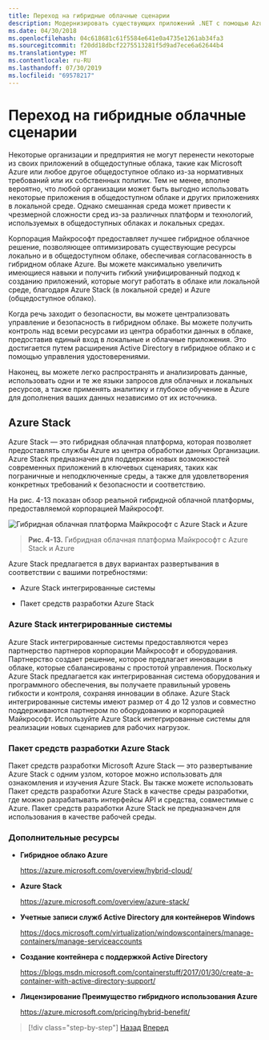 ```yaml
---
title: Переход на гибридные облачные сценарии
description: Модернизировать существующих приложений .NET с помощью Azure Cloud and Windows Containers | Миграция в гибридные облачные сценарии
ms.date: 04/30/2018
ms.openlocfilehash: 04c618681c61f5584e641e0a4735e1261ab34fa3
ms.sourcegitcommit: f20dd18dbcf2275513281f5d9ad7ece6a62644b4
ms.translationtype: MT
ms.contentlocale: ru-RU
ms.lasthandoff: 07/30/2019
ms.locfileid: "69578217"
---
```

# <a name="migrate-to-hybrid-cloud-scenarios"></a>Переход на гибридные облачные сценарии

Некоторые организации и предприятия не могут перенести некоторые из своих приложений в общедоступные облака, такие как Microsoft Azure или любое другое общедоступное облако из-за нормативных требований или их собственных политик. Тем не менее, вполне вероятно, что любой организации может быть выгодно использовать некоторые приложения в общедоступном облаке и других приложениях в локальной среде. Однако смешанная среда может привести к чрезмерной сложности сред из-за различных платформ и технологий, используемых в общедоступных облаках и локальных средах.

Корпорация Майкрософт предоставляет лучшее гибридное облачное решение, позволяющее оптимизировать существующие ресурсы локально и в общедоступном облаке, обеспечивая согласованность в гибридном облаке Azure. Вы можете максимально увеличить имеющиеся навыки и получить гибкий унифицированный подход к созданию приложений, которые могут работать в облаке или локальной среде, благодаря Azure Stack (в локальной среде) и Azure (общедоступное облако).

Когда речь заходит о безопасности, вы можете централизовать управление и безопасность в гибридном облаке. Вы можете получить контроль над всеми ресурсами из центра обработки данных в облаке, предоставив единый вход в локальные и облачные приложения. Это достигается путем расширения Active Directory в гибридное облако и с помощью управления удостоверениями.

Наконец, вы можете легко распространять и анализировать данные, использовать одни и те же языки запросов для облачных и локальных ресурсов, а также применять аналитику и глубокое обучение в Azure для дополнения ваших данных независимо от их источника.

## <a name="azure-stack"></a>Azure Stack

Azure Stack — это гибридная облачная платформа, которая позволяет предоставлять службы Azure из центра обработки данных Организации. Azure Stack предназначен для поддержки новых возможностей современных приложений в ключевых сценариях, таких как пограничные и неподключенные среды, а также для удовлетворения конкретных требований к безопасности и соответствию.

На рис. 4-13 показан обзор реальной гибридной облачной платформы, предоставляемой корпорацией Майкрософт.

![Гибридная облачная платформа Майкрософт с Azure Stack и Azure](./media/image13.jpg)

> **Рис. 4-13.** Гибридная облачная платформа Майкрософт с Azure Stack и Azure

Azure Stack предлагается в двух вариантах развертывания в соответствии с вашими потребностями:

- Azure Stack интегрированные системы

- Пакет средств разработки Azure Stack

### <a name="azure-stack-integrated-systems"></a>Azure Stack интегрированные системы

Azure Stack интегрированные системы предоставляются через партнерство партнеров корпорации Майкрософт и оборудования. Партнерство создает решение, которое предлагает инновации в облаке, которые сбалансированы с простотой управления. Поскольку Azure Stack предлагается как интегрированная система оборудования и программного обеспечения, вы получаете правильный уровень гибкости и контроля, сохраняя инновации в облаке. Azure Stack интегрированные системы имеют размер от 4 до 12 узлов и совместно поддерживаются партнером по оборудованию и корпорацией Майкрософт. Используйте Azure Stack интегрированные системы для реализации новых сценариев для рабочих нагрузок.

### <a name="azure-stack-development-kit"></a>Пакет средств разработки Azure Stack

Пакет средств разработки Microsoft Azure Stack — это развертывание Azure Stack с одним узлом, которое можно использовать для ознакомления и изучения Azure Stack. Вы также можете использовать Пакет средств разработки Azure Stack в качестве среды разработки, где можно разрабатывать интерфейсы API и средства, совместимые с Azure. Пакет средств разработки Azure Stack не предназначен для использования в качестве рабочей среды.

### <a name="additional-resources"></a>Дополнительные ресурсы

- **Гибридное облако Azure**

    <https://azure.microsoft.com/overview/hybrid-cloud/>

- **Azure Stack**

    <https://azure.microsoft.com/overview/azure-stack/>

- **Учетные записи служб Active Directory для контейнеров Windows**

    <https://docs.microsoft.com/virtualization/windowscontainers/manage-containers/manage-serviceaccounts>

- **Создание контейнера с поддержкой Active Directory**

    <https://blogs.msdn.microsoft.com/containerstuff/2017/01/30/create-a-container-with-active-directory-support/>

- **Лицензирование Преимущество гибридного использования Azure**

    <https://azure.microsoft.com/pricing/hybrid-benefit/>

>[!div class="step-by-step"]
>[Назад](modernize-your-apps-lifecycle-with-ci-cd-pipelines-and-devops-tools-in-the-cloud.md)
>[Вперед](../walkthroughs-technical-get-started-overview.md)
